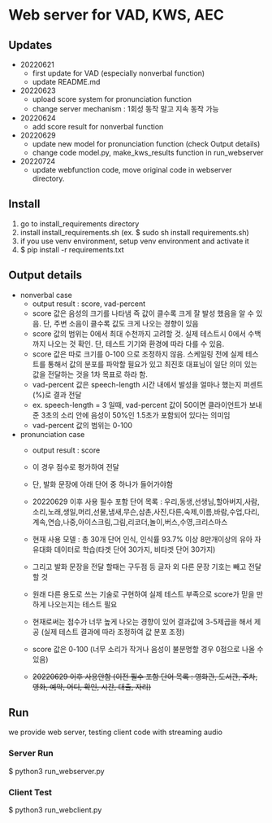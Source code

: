 # Web server for VAD, KWS, AEC

## Updates
* 20220621
  * first update for VAD (especially nonverbal function)
  * update README.md
* 20220623
  * upload score system for pronunciation function
  * change server mechanism : 1회성 동작 말고 지속 동작 가능
* 20220624
  * add score result for nonverbal function
* 20220629
  * update new model for pronunciation function (check Output details)
  * change code model.py, make_kws_results function in run_webserver
* 20220724
  * update webfunction code, move original code in webserver directory.

## Install
1. go to install_requirements directory
2. install install_requirements.sh (ex. $ sudo sh install requirements.sh)
3. if you use venv environment, setup venv environment and activate it
4. $ pip install -r requirements.txt

## Output details
* nonverbal case
  * output result : score, vad-percent 
  * score 값은 음성의 크기를 나타냄 즉 값이 클수록 크게 잘 발성 했음을 알 수 있음. 단, 주변 소음이 클수록 값도 크게 나오는 경향이 있음
  * score 값의 범위는 0에서 최대 수천까지 고려할 것. 실제 테스트시 0에서 수백까지 나오는 것 확인. 단, 테스트 기기와 환경에 따라 다를 수 있음.
  * score 값은 따로 크기를 0-100 으로 조정하지 않음. 스케일링 전에 실제 테스트를 통해서 값의 분포를 파악할 필요가 있고 최진호 대표님이 일단 의미 있는 값을 전달하는 것을 1차 목표로 하라 함.
  * vad-percent 값은 speech-length 시간 내에서 발성을 얼마나 했는지 퍼센트(%)로 결과 전달
  * ex. speech-length = 3 일때, vad-percent 값이 50이면 클라이언트가 보내준 3초의 소리 안에 음성이 50%인 1.5초가 포함되어 있다는 의미임
  * vad-percent 값의 범위는 0-100
* pronunciation case
  * output result : score
  * 이 경우 점수로 평가하여 전달
  * 단, 발화 문장에 아래 단어 중 하나가 들어가야함
  * 20220629 이후 사용 필수 포함 단어 목록 : 우리,동생,선생님,할아버지,사람,소리,노래,생일,머리,선물,냄새,무슨,삼촌,사진,다른,숙제,이름,바람,수업,다리,계속,연습,나중,아이스크림,그림,리코더,놀이,버스,수영,크리스마스
  * 현재 사용 모델 : 총 30개 단어 인식, 인식률 93.7% 이상 8만개이상의 유아 자유대화 데이터로 학습(타겟 단어 30가지, 비타겟 단어 30가지)
  * 그리고 발화 문장을 전달 할때는 구두점 등 글자 외 다른 문장 기호는 빼고 전달할 것
  * 원래 다른 용도로 쓰는 기술로 구현하여 실제 테스트 부족으로 score가 믿을 만하게 나오는지는 테스트 필요
  * 현재로써는 점수가 너무 높게 나오는 경향이 있어 결과값에 3-5제곱을 해서 제공 (실제 테스트 결과에 따라 조정하여 값 분포 조정)
  * score 값은 0-100 (너무 소리가 작거나 음성이 불분명할 경우 0점으로 나올 수 있음)
  

  * ~~20220629 이후 사용안함 (이전 필수 포함 단어 목록 : 영화관, 도서관, 주차, 영화, 예약, 어디, 확인, 시간, 대출, 자리)~~

## Run
we provide web server, testing client code with streaming audio
### Server Run
 $ python3 run_webserver.py

### Client Test
 $ python3 run_webclient.py